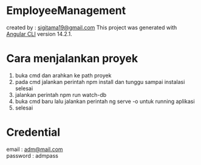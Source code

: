# EmployeeManagement
created by : sigitama19@gmail.com
This project was generated with [Angular CLI](https://github.com/angular/angular-cli) version 14.2.1.

# Cara menjalankan proyek
1. buka cmd dan arahkan ke path proyek
2. pada cmd jalankan perintah npm install dan tunggu sampai instalasi selesai
3. jalankan perintah npm run watch-db
4. buka cmd baru lalu jalankan perintah ng serve -o untuk running aplikasi
5. selesai

# Credential
email : adm@mail.com
<br/>
password : admpass

